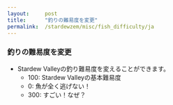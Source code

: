 ```yaml
---
layout:     post
title:      "釣りの難易度を変更"
permalink:  /stardewzem/misc/fish_difficulty/ja
---
```


### **釣りの難易度を変更**

* Stardew Valleyの釣り難易度を変えることができます。
  * 100: Stardew Valleyの基本難易度
  *   0: 魚が全く逃げない！
  * 300: すごい！なぜ？

<br/>
<br/>
